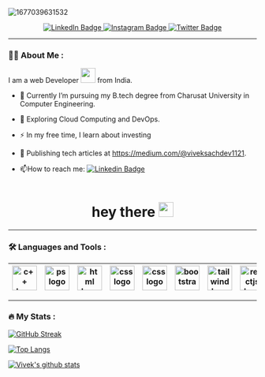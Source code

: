 ![1677039631532](https://github.com/Vivek1121sachdev/Vivek1121sachdev/assets/88226437/b372f9f7-46fc-49e8-bc36-3838e96fe3f5)



<div id="badges" align="center">
  <a href="https://www.linkedin.com/in/vivek-sachdev-49b72a204/">
    <img src="https://img.shields.io/badge/LinkedIn-blue?style=for-the-badge&logo=linkedin&logoColor=white" alt="LinkedIn Badge" url="https://www.linkedin.com/in/vivek-sachdev-49b72a204/"/>
  </a>
  <a href="https://www.instagram.com/vivek._.sachdev/">
    <img src="https://img.shields.io/badge/Instagram-red?style=for-the-badge&logo=instagram&logoColor=white" alt="Instagram Badge"/>
  </a>
  <a href="https://twitter.com/VivekSachdev112">
    <img src="https://img.shields.io/badge/Twitter-blue?style=for-the-badge&logo=twitter&logoColor=white" alt="Twitter Badge"/>
  </a>
</div>

---

### :woman_technologist: About Me :

I am a web Developer <img src="https://media.giphy.com/media/WUlplcMpOCEmTGBtBW/giphy.gif" width="30"> from India.

- :telescope: Currently I’m pursuing my B.tech degree from Charusat University in Computer Engineering.

- :seedling: Exploring Cloud Computing and DevOps.

- :zap: In my free time, I learn about investing

- :memo: Publishing tech articles at https://medium.com/@viveksachdev1121.

- :mailbox:How to reach me: [![Linkedin Badge](https://img.shields.io/badge/-Vivek-blue?style=flat&logo=Linkedin&logoColor=white)](https://www.linkedin.com/in/vivek-sachdev-49b72a204/)

<div align="center">
  <img src="https://komarev.com/ghpvc/?username=Vivek1121sachdev&style=flat-square&color=blue" alt="" align="center"/>
</div>

<h1  align="center">
  hey there
  <img src="https://media.giphy.com/media/hvRJCLFzcasrR4ia7z/giphy.gif" width="30px"/>
</h1>




---

### :hammer_and_wrench: Languages and Tools :

|<img src="https://user-images.githubusercontent.com/88226437/185104353-538cc278-e9b6-48a4-8622-42fb9bce71b7.svg" alt="c++ logo" width="50" height="50"/>|<img src="https://user-images.githubusercontent.com/88226437/185105419-31c8f811-0366-41bf-9362-182e9849e039.svg" alt="ps logo" width="50" height="50">|<img src="https://user-images.githubusercontent.com/88226437/185105876-7c8eda4c-0d9c-44ff-8fde-3c23a6691611.svg" alt="html logo" width="50" height="50">|<img src="https://user-images.githubusercontent.com/88226437/185105977-ea811db6-0fe8-40ef-a1d2-980dccc702ef.svg" alt="css logo" width="50" height="50">|<img src="https://user-images.githubusercontent.com/88226437/185105978-266e3d10-b709-496c-9cac-854418f3a53b.svg" alt="css logo" width="50" height="50">|<img src="https://user-images.githubusercontent.com/88226437/185105972-a9955444-250c-4bca-841d-7a03855b5f6e.svg" alt="bootstrap logo" width="50" height="50">|<img src="https://user-images.githubusercontent.com/88226437/185105984-1d3a8aee-1cbc-4cae-a5c7-e9211b3b850b.svg" alt="tailwind logo" width="50" height="50">|<img src="https://user-images.githubusercontent.com/88226437/185105980-c01b59f1-360e-446c-a4c4-37780e8a73b8.svg" alt="reactjs logo" width="50" height="50">|<img src="https://user-images.githubusercontent.com/88226437/185105979-807562c3-5f14-4849-b906-7558fa430354.svg" alt="node logo" width="50" height="50">|<img src="https://user-images.githubusercontent.com/88226437/185105983-7414c4e5-0754-4264-ac5c-03cd4f140a9b.svg" alt="solidity logo" width="50" height="50">|
| --------- | --------- | --------- | --------- | --------- | --------- | --------- | --------- | --------- | --------- | 
---

### :fire: My Stats :

<!-- <div align="center"> -->
  [![GitHub Streak](https://github-readme-streak-stats.herokuapp.com?user=Vivek1121sachdev&theme=blue-green)](https://git.io/streak-stats)
<!-- </div> -->

<!-- <div align="center"> -->
  [![Top Langs](https://github-readme-stats.vercel.app/api/top-langs/?username=vivek1121sachdev&layout=compact&theme=vision-friendly-dark)](https://github.com/anuraghazra/github-readme-stats)
<!-- </div> -->

<a href="https://github.com/anuraghazra/github-readme-stats"><img align="center" src="https://github-readme-stats.vercel.app/api?username=Vivek1121sachdev&theme=vision-friendly-dark&hide=contribs,issues&show_icons=true&layout=compact" alt="Vivek's github stats" /></a>
